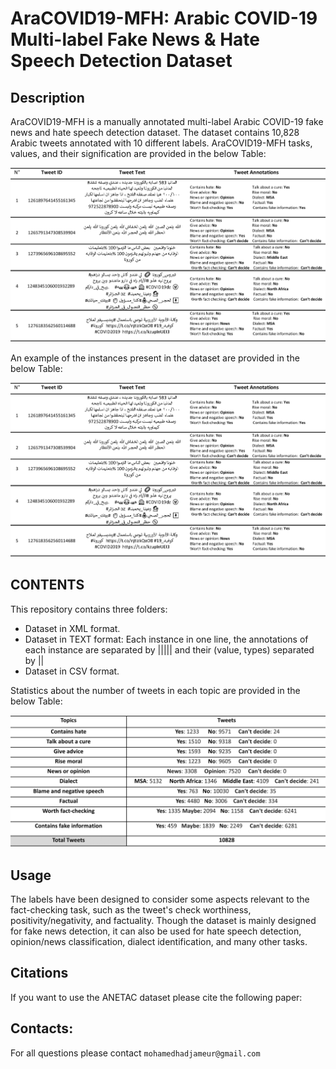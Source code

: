 # AraCOVID19-MFH:  Arabic COVID-19 Multi-label Fake News & Hate Speech Detection Dataset

## Description
AraCOVID19-MFH is a manually annotated multi-label Arabic COVID-19 fake news and hate speech detection dataset. The dataset contains 10,828 Arabic tweets annotated with 10 different labels. AraCOVID19-MFH tasks, values, and their signification are provided in the below Table:

![Cat](https://github.com/MohamedHadjAmeur/AraCOVID19-MFH/blob/main/tweets_exemples.PNG)

 
 
 
 
 
An example of the instances present in the dataset are provided in the below Table: 

![Cat](https://github.com/MohamedHadjAmeur/AraCOVID19-MFH/blob/main/tweets_exemples.PNG)

## CONTENTS


This repository contains three folders:
* Dataset in XML format.
* Dataset in TEXT format: Each instance in one line, the annotations of each instance are separated by ||||| and their (value, types) separated by || 
* Dataset in CSV format.

Statistics about the number of tweets in each topic are provided in the below Table:

![Cat](https://github.com/MohamedHadjAmeur/AraCOVID19-MFH/blob/main/Stats.PNG)

## Usage
The labels have been designed to consider some aspects relevant to the fact-checking task, such as the tweet's check worthiness, positivity/negativity, and factuality.  Though the dataset is mainly designed for fake news detection, it can also be used for hate speech detection, opinion/news classification, dialect identification, and many other tasks.

## Citations
If you want to use the ANETAC dataset please cite the following paper:


## Contacts:
For all questions please contact ``mohamedhadjameur@gmail.com`` 


